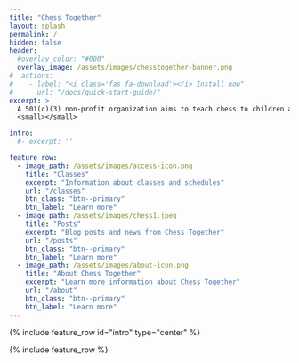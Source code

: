 ```yaml
---
title: "Chess Together"
layout: splash
permalink: /
hidden: false
header:
  #overlay_color: "#000"
  overlay_image: /assets/images/chesstogether-banner.png
#  actions:
#    - label: "<i class='fas fa-download'></i> Install now"
#      url: "/docs/quick-start-guide/"
excerpt: >
  A 501(c)(3) non-profit organization aims to teach chess to children and special needs children<br />
  <small></small>

intro: 
  #- excerpt: ''

feature_row:
  - image_path: /assets/images/access-icon.png
    title: "Classes"
    excerpt: "Information about classes and schedules"
    url: "/classes"
    btn_class: "btn--primary"
    btn_label: "Learn more"
  - image_path: /assets/images/chess1.jpeg
    title: "Posts"
    excerpt: "Blog posts and news from Chess Together"
    url: "/posts"
    btn_class: "btn--primary"
    btn_label: "Learn more"
  - image_path: /assets/images/about-icon.png
    title: "About Chess Together"
    excerpt: "Learn more information about Chess Together"
    url: "/about"
    btn_class: "btn--primary"
    btn_label: "Learn more"      
---
```


{% include feature_row id="intro" type="center" %}



{% include feature_row %}

